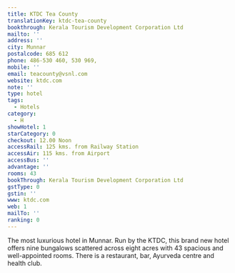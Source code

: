 ```yaml
---
title: KTDC Tea County
translationKey: ktdc-tea-county
bookthrough: Kerala Tourism Development Corporation Ltd
mailto: ''
address: ''
city: Munnar
postalcode: 685 612
phone: 486-530 460, 530 969,
mobile: ''
email: teacounty@vsnl.com
website: ktdc.com
note: ''
type: hotel
tags:
  - Hotels
category:
  - H
showHotel: 1
starCategory: 0
checkout: 12.00 Noon
accessRail: 125 kms. from Railway Station
accessAir: 115 kms. from Airport
accessBus: ''
advantage: ''
rooms: 43
bookThrough: Kerala Tourism Development Corporation Ltd
gstType: 0
gstin: ''
www: ktdc.com
web: 1
mailTo: ''
ranking: 0
---
```







The most luxurious hotel in Munnar. Run by the KTDC,  this brand new hotel offers nine bungalows scattered across eight acres with 43 spacious and well-appointed rooms. There is a restaurant, bar, Ayurveda centre and health club.